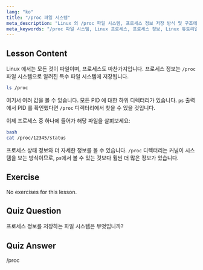 ```yaml
---
lang: "ko"
title: "/proc 파일 시스템"
meta_description: "Linux 의 /proc 파일 시스템, 프로세스 정보 저장 방식 및 구조에 대해 알아보세요. 이 필수 Linux 가이드를 통해 프로세스 세부 정보를 탐색하세요."
meta_keywords: "/proc 파일 시스템, Linux 프로세스, 프로세스 정보, Linux 튜토리얼, 초보자 Linux, Linux 가이드"
---
```


## Lesson Content

Linux 에서는 모든 것이 파일이며, 프로세스도 마찬가지입니다. 프로세스 정보는 `/proc` 파일 시스템으로 알려진 특수 파일 시스템에 저장됩니다.

```bash
ls /proc
```

여기서 여러 값을 볼 수 있습니다. 모든 PID 에 대한 하위 디렉터리가 있습니다. `ps` 출력에서 PID 를 확인했다면 `/proc` 디렉터리에서 찾을 수 있을 것입니다.

이제 프로세스 중 하나에 들어가 해당 파일을 살펴보세요:

```bash
bash
cat /proc/12345/status
```

프로세스 상태 정보와 더 자세한 정보를 볼 수 있습니다. `/proc` 디렉터리는 커널이 시스템을 보는 방식이므로, `ps`에서 볼 수 있는 것보다 훨씬 더 많은 정보가 있습니다.

## Exercise

No exercises for this lesson.

## Quiz Question

프로세스 정보를 저장하는 파일 시스템은 무엇입니까?

## Quiz Answer

/proc

